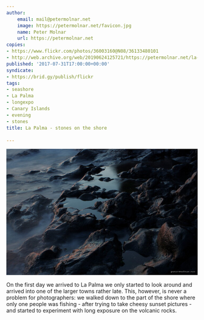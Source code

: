```yaml
---
author:
    email: mail@petermolnar.net
    image: https://petermolnar.net/favicon.jpg
    name: Peter Molnar
    url: https://petermolnar.net
copies:
- https://www.flickr.com/photos/36003160@N08/36133480101
- http://web.archive.org/web/20190624125721/https://petermolnar.net/la-palma-stones-on-the-shore/
published: '2017-07-31T17:00:00+00:00'
syndicate:
- https://brid.gy/publish/flickr
tags:
- seashore
- La Palma
- longexpo
- Canary Islands
- evening
- stones
title: La Palma - stones on the shore

---
```


![](la-palma-stones-on-the-shore.jpg)

On the first day we arrived to La Palma we only started to look around
and arrived into one of the larger towns rather late. This, however, is
never a problem for photographers: we walked down to the part of the
shore where only one people was fishing - after trying to take cheesy
sunset pictures - and started to experiment with long exposure on the
volcanic rocks.